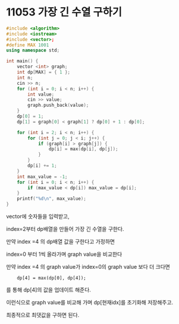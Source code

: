 # 11053 가장 긴 수열 구하기

```c++
#include <algorithm>
#include <iostream>
#include <vector>;
#define MAX 1001
using namespace std;

int main() {
	vector <int> graph;
	int dp[MAX] = { 1 };
	int n;
	cin >> n;
	for (int i = 0; i < n; i++) {
		int value;
		cin >> value;
		graph.push_back(value);
	}
	dp[0] = 1;
	dp[1] = graph[0] < graph[1] ? dp[0] + 1 : dp[0];

	for (int i = 2; i < n; i++) {
		for (int j = 0; j < i; j++) {
			if (graph[i] > graph[j]) {
				dp[i] = max(dp[i], dp[j]);
			}
		}
		dp[i] += 1;
	}
	int max_value = -1;
	for (int i = 0; i < n; i++) {
		if (max_value < dp[i]) max_value = dp[i];
	}
	printf("%d\n", max_value);
}
```

vector에 숫자들을 입력받고,

index=2부터 dp배열을 만들어 가장 긴 수열을 구한다.

만약 index =4 의 dp배열 값을 구한다고 가정하면

index=0 부터 1씩 올라가며 graph value을 비교한다

만약 index =4 의 graph value가 index=0의 graph value 보다 더 크다면 

```
	dp[4] = max(dp[0], dp[4]);
```

를 통해 dp[4]의 값을 업데이트 해준다.

이런식으로 graph value를 비교해 가며 dp[현재idx]를 초기화해 저장해주고.

최종적으로 최댓값을 구하면 된다.
